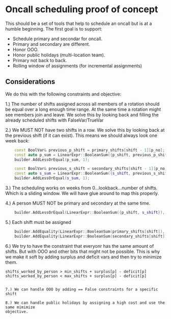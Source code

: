 # Oncall scheduling proof of concept

This should be a set of tools that help to schedule an oncall but is at a
humble beginning. The first goal is to support:

* Schedule primary and secondar for oncall.
* Primary and secondary are different.
* Honor OOO.
* Honor public holidays (multi-location team).
* Primary not back to back.
* Rolling window of assignments (for incremental assignments)


## Considerations

We do this with the following constraints and objective:

1.) The number of shifts assigned across all members of a rotation should
be equal over a long enough time range. At the same time a rotation might
see members join and leave. We solve this by looking back and filling the
already scheduled shifts with FalseVar/TrueVar

2.) We MUST NOT have two shifts in a row. We solve this by
looking back at the previous shift (if it can exist). This means we should
always look one week back:

```c++
    const BoolVar& previous_p_shift = primary_shifts[shift - 1][p_no];
    const auto p_sum = LinearExpr::BooleanSum({p_shift, previous_p_shift});
    builder.AddLessOrEqual(p_sum, 1);

    const BoolVar& previous_s_shift = secondary_shifts[shift - 1][p_no];
    const auto s_sum = LinearExpr::BooleanSum({s_shift, previous_s_shift});
    builder.AddLessOrEqual(s_sum, 1);
```

3.) The scheduling works on weeks from 0...lookback...number of shifts. Which
is a sliding window. We will have glue around to map this properly.

4.) A person MUST NOT be primary and secondary at the same time.

```c++
    builder.AddLessOrEqual(LinearExpr::BooleanSum({p_shift, s_shift}), 1);
```

5.) Each shift must be assigned

```c++
    builder.AddEquality(LinearExpr::BooleanSum(primary_shifts[shift]), 1);
    builder.AddEquality(LinearExpr::BooleanSum(secondary_shifts[shift]), 1);
```


6.) We try to have the constraint that everyonr has the same amount of shifts. But
with OOO and other bits that might not be possible. This is why we make it soft by
adding surplus and deficit vars and then try to minimize them.

```
shifts_worked_by_person > min_shifts + surplus[p] - deficit[p]
shifts_worked_by_person < max_shifts + surplus[p] - deficit[p]


7.) We can handle OOO by adding == False constraints for a specific shift

8.) We can handle public holidays by assigning a high cost and use the same mimimize
objective.
